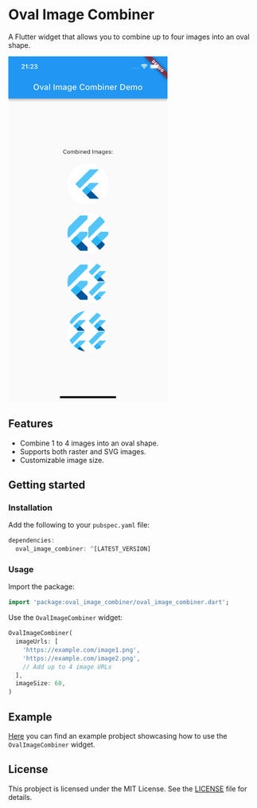 # Oval Image Combiner

A Flutter widget that allows you to combine up to four images into an oval shape.

<img src="https://github.com/tommykw/oval_image_combiner/blob/main/asset/sample_capture.png?raw=true" width="320" />

## Features

- Combine 1 to 4 images into an oval shape.
- Supports both raster and SVG images.
- Customizable image size.

## Getting started

### Installation

Add the following to your `pubspec.yaml` file:

```dart
dependencies:
  oval_image_combiner: ^[LATEST_VERSION]
```

### Usage

Import the package:

```dart
import 'package:oval_image_combiner/oval_image_combiner.dart';
```

Use the `OvalImageCombiner` widget:

```dart
OvalImageCombiner(
  imageUrls: [
    'https://example.com/image1.png',
    'https://example.com/image2.png',
    // Add up to 4 image URLs
  ],
  imageSize: 60,
)
```

## Example 
[Here](https://github.com/tommykw/oval_image_combiner/tree/main/example) you can find an example probject showcasing how to use the `OvalImageCombiner` widget.

## License
This probject is licensed under the MIT License. See the [LICENSE](https://github.com/tommykw/oval_image_combiner/blob/main/LICENSE) file for details.



